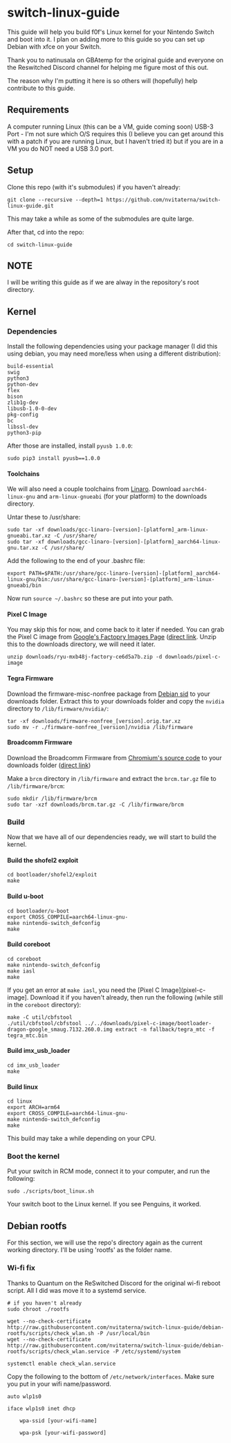 # switch-linux-guide

This guide will help you build f0f's Linux kernel for your Nintendo Switch and boot into it. I plan on adding more to this guide so you can set up Debian with xfce on your Switch.

Thank you to natinusala on GBAtemp for the original guide and everyone on the Reswitched Discord channel for helping me figure most of this out.

The reason why I'm putting it here is so others will (hopefully) help contribute to this guide.

## Requirements
A computer running Linux (this can be a VM, guide coming soon)
USB-3 Port - I'm not sure which O/S requires this (I believe you can get around this with a patch if you are running Linux, but I haven't tried it) but if you are in a VM you do NOT need a USB 3.0 port.

## Setup

Clone this repo (with it's submodules) if you haven't already:
```
git clone --recursive --depth=1 https://github.com/nvitaterna/switch-linux-guide.git
```
This may take a while as some of the submodules are quite large.

After that, cd into the repo:
```
cd switch-linux-guide
```

## NOTE
I will be writing this guide as if we are alway in the repository's root directory.

## Kernel

### Dependencies

Install the following dependencies using your package manager (I did this using debian, you may need more/less when using a different distribution):

```
build-essential
swig
python3
python-dev
flex
bison
zlib1g-dev
libusb-1.0-0-dev
pkg-config
bc
libssl-dev
python3-pip
```

After those are installed, install ``pyusb 1.0.0``:
```
sudo pip3 install pyusb==1.0.0
```

#### Toolchains
We will also need a couple toolchains from [Linaro](https://releases.linaro.org/components/toolchain/binaries/latest-7). Download ``aarch64-linux-gnu`` and ``arm-linux-gnueabi`` (for your platform) to the downloads directory.

Untar these to /usr/share:
```
sudo tar -xf downloads/gcc-linaro-[version]-[platform]_arm-linux-gnueabi.tar.xz -C /usr/share/
sudo tar -xf downloads/gcc-linaro-[version]-[platform]_aarch64-linux-gnu.tar.xz -C /usr/share/
```

Add the following to the end of your .bashrc file:
```
export PATH=$PATH:/usr/share/gcc-linaro-[version]-[platform]_aarch64-linux-gnu/bin:/usr/share/gcc-linaro-[version]-[platform]_arm-linux-gnueabi/bin
```
Now run ``source ~/.bashrc`` so these are put into your path.

#### Pixel C Image

You may skip this for now, and come back to it later if needed. You can grab the Pixel C image from [Google's Factopry Images Page](https://developers.google.com/android/images) ([direct link](https://dl.google.com/dl/android/aosp/ryu-mxb48j-factory-ce6d5a7b.zip).
Unzip this to the downloads directory, we will need it later.
```
unzip downloads/ryu-mxb48j-factory-ce6d5a7b.zip -d downloads/pixel-c-image
```

#### Tegra Firmware
Download the firmware-misc-nonfree package from [Debian sid](https://packages.debian.org/sid/firmware-misc-nonfree) to your downloads folder. Extract this to your downloads folder and copy the ``nvidia`` directory to ``/lib/firmware/nvidia/``:

```
tar -xf downloads/firmware-nonfree_[version].orig.tar.xz
sudo mv -r ./firmware-nonfree_[version]/nvidia /lib/firmware
```

#### Broadcomm Firmware
Download the Broadcomm Firmware from [Chromium's source code](https://chromium.googlesource.com/chromiumos/third_party/linux-firmware/+/f151f016b4fe656399f199e28cabf8d658bcb52b/brcm) to your downloads folder ([direct link](https://chromium.googlesource.com/chromiumos/third_party/linux-firmware/+archive/f151f016b4fe656399f199e28cabf8d658bcb52b/brcm.tar.gz))

Make a ``brcm`` directory in ``/lib/firmware`` and extract the ``brcm.tar.gz`` file to ``/lib/firmware/brcm``:
```
sudo mkdir /lib/firmware/brcm
sudo tar -xzf downloads/brcm.tar.gz -C /lib/firmware/brcm
```

### Build
Now that we have all of our dependencies ready, we will start to build the kernel.

#### Build the shofel2 exploit
```
cd bootloader/shofel2/exploit
make
```

#### Build u-boot
```
cd bootloader/u-boot
export CROSS_COMPILE=aarch64-linux-gnu-
make nintendo-switch_defconfig
make
```

#### Build coreboot
```
cd coreboot
make nintendo-switch_defconfig
make iasl
make
```

If you get an error at ``make iasl``, you need the [Pixel C Image](pixel-c-image]. Download it if you haven't already, then run the following (while still in the ``coreboot`` directory):

```
make -C util/cbfstool
./util/cbfstool/cbfstool ../../downloads/pixel-c-image/bootloader-dragon-google_smaug.7132.260.0.img extract -n fallback/tegra_mtc -f tegra_mtc.bin
```

#### Build imx_usb_loader
```
cd imx_usb_loader
make
```

#### Build linux
```
cd linux
export ARCH=arm64
export CROSS_COMPILE=aarch64-linux-gnu-
make nintendo-switch_defconfig
make
```

This build may take a while depending on your CPU.

### Boot the kernel
Put your switch in RCM mode, connect it to your computer, and run the following:
```
sudo ./scripts/boot_linux.sh
```
Your switch boot to the Linux kernel. If you see Penguins, it worked.

## Debian rootfs

For this section, we will use the repo's directory again as the current working directory. I'll be using 'rootfs' as the folder name.

### Wi-fi fix

Thanks to Quantum on the ReSwitched Discord for the original wi-fi reboot script. All I did was move it to a systemd service.


```
# if you haven't already
sudo chroot ./rootfs

wget --no-check-certificate http://raw.githubusercontent.com/nvitaterna/switch-linux-guide/debian-rootfs/scripts/check_wlan.sh -P /usr/local/bin
wget --no-check-certificate http://raw.githubusercontent.com/nvitaterna/switch-linux-guide/debian-rootfs/scripts/check_wlan.service -P /etc/systemd/system

systemctl enable check_wlan.service

```

Copy the following to the bottom of ``/etc/network/interfaces``. Make sure you put in your wifi name/password.

```
auto wlp1s0

iface wlp1s0 inet dhcp

    wpa-ssid [your-wifi-name]

    wpa-psk [your-wifi-password]
```